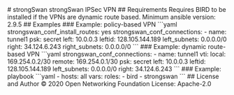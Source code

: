 <!--
SPDX-FileCopyrightText: © 2020 Open Networking Foundation <support@opennetworking.org>
SPDX-License-Identifier: Apache-2.0
--!>
# strongSwan

strongSwan IPSec VPN


## Requirements

Requires BIRD to be installed if the VPNs are dynamic route based.

Minimum ansible version: 2.9.5


## Examples

### Example: policy-based VPN
```yaml
strongswan_conf_install_routes: yes
strongswan_conf_connections:
  - name: tunnel1
    psk: secret
    left: 10.0.0.3
    leftid: 128.105.144.189
    left_subnets: 0.0.0.0/0
    right: 34.124.6.243
    right_subnets: 0.0.0.0/0
```

### Example: dynamic route-based VPN

```yaml
strongswan_conf_connections:
  - name: tunnel1
    vti:
      local: 169.254.0.2/30
      remote: 169.254.0.1/30
    psk: secret
    left: 10.0.0.3
    leftid: 128.105.144.189
    left_subnets: 0.0.0.0/0
    right: 34.124.6.243
```

### Example: playbook
```yaml
- hosts: all
  vars:
  roles:
    - bird
    - strongswan
```

## License and Author

© 2020 Open Networking Foundation <support@opennetworking.org>

License: Apache-2.0
